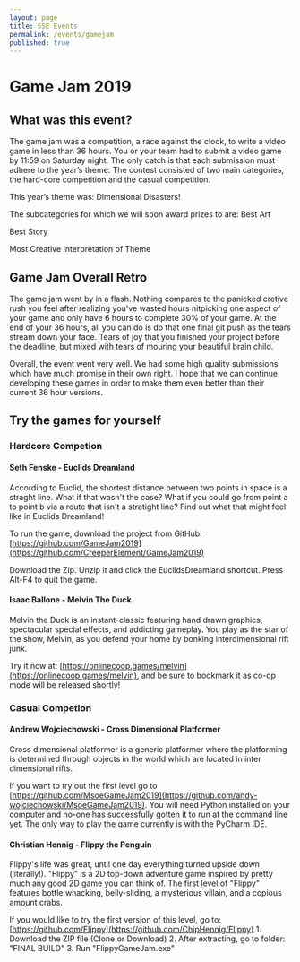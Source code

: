 ```yaml
---
layout: page
title: SSE Events
permalink: /events/gamejam
published: true
---
```


# Game Jam 2019

## What was this event?

The game jam was a competition, a race against the clock, to write a video game in less than 36 hours. You or your team had to submit a video game by 11:59 on Saturday night. The only catch is that each submission must adhere to the year’s theme. The contest consisted of two main categories, the hard-core competition and the casual competition.

This year’s theme was: Dimensional Disasters!

The subcategories for which we will soon award prizes to are: 
Best Art

Best Story

Most Creative Interpretation of Theme

## Game Jam Overall Retro
The game jam went by in a flash. Nothing compares to the panicked cretive rush you feel after realizing you've wasted hours nitpicking one aspect of your game and only have 6 hours to complete 30% of your game. At the end of your 36 hours, all you can do is do that one final git push as the tears stream down your face. Tears of joy that you finished your project before the deadline, but mixed with tears of mouring your beautiful brain child.

Overall, the event went very well. We had some high quality submissions  which have much promise in their own right. I hope that we can continue developing these games in order to make them even better than their current 36 hour versions.

## Try the games for yourself

### Hardcore Competion
#### Seth Fenske - Euclids Dreamland
 According to Euclid, the shortest distance between two points in space is a straght line. What if that wasn't the case? What if you could go from point a to point b via a route that isn't a stratight line? Find out what that might feel like in Euclids Dreamland!

To run the game, download the project from GitHub: [https://github.com/GameJam2019](https://github.com/CreeperElement/GameJam2019)

Download the Zip. Unzip it and click the EuclidsDreamland shortcut. Press Alt-F4 to quit the game.

#### Isaac Ballone - Melvin The Duck

Melvin the Duck is an instant-classic featuring hand drawn graphics, spectacular special effects, and addicting gameplay. You play as the star of the show, Melvin, as you defend your home by bonking interdimensional rift junk.

Try it now at: [https://onlinecoop.games/melvin](https://onlinecoop.games/melvin), and be sure to bookmark it as co-op mode will be released shortly!

### Casual Competion
#### Andrew Wojciechowski - Cross Dimensional Platformer

Cross dimensional platformer is a generic platformer where the platforming is determined through objects in the world which are located in inter dimensional rifts.

If you want to try out the first level go to [https://github.com/MsoeGameJam2019](https://github.com/andy-wojciechowski/MsoeGameJam2019). You will need Python installed on your computer and no-one has successfully gotten it to run at the command line yet. The only way to play the game currently is with the PyCharm IDE.

#### Christian Hennig - Flippy the Penguin

Flippy's life was great, until one day everything turned upside down (literally!). "Flippy" is a 2D top-down adventure game inspired by pretty much any good 2D game you can think of. The first level of "Flippy" features bottle whacking, belly-sliding, a mysterious villain, and a copious amount crabs.

If you would like to try the first version of this level, go to: [https://github.com/Flippy](https://github.com/ChipHennig/Flippy) 1. Download the ZIP file (Clone or Download) 2. After extracting, go to folder: "FINAL BUILD" 3. Run "FlippyGameJam.exe"